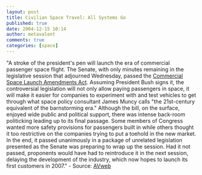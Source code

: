 ```yaml
---
layout: post
title: Civilian Space Travel: All Systems Go
published: true
date: 2004-12-15 10:14
author: metavalent
comments: true
categories: [space]
---
```

"A stroke of the president's pen will launch the era of commercial passenger space flight. The Senate, with only minutes remaining in the legislative session that adjourned Wednesday, passed the <a href="http://thomas.loc.gov/cgi-bin/query/z?c108:H.R.3752:">Commercial Space Launch Amendments Act</a>. Assuming President Bush signs it, the controversial legislation will not only allow paying passengers in space, it will make it easier for companies to experiment with and test vehicles to get through what space policy consultant James Muncy calls "the 21st-century equivalent of the barnstorming era." Although the bill, on the surface, enjoyed wide public and political support, there was intense back-room politicking leading up to its final passage. Some members of Congress wanted more safety provisions for passengers built in while others thought it too restrictive on the companies trying to put a toehold in the new market. In the end, it passed unanimously in a package of unrelated legislation presented as the Senate was preparing to wrap up the session. Had it not passed, proponents would have had to reintroduce it in the next session, delaying the development of the industry, which now hopes to launch its first customers in 2007." - Source: <a href="http://www.avweb.com/eletter/archives/avflash/323-full.html#188741">AVweb</a>

